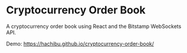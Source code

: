 # Cryptocurrency Order Book

A cryptocurrency order book using React and the Bitstamp WebSockets API.

Demo: https://hachibu.github.io/cryptocurrency-order-book/
